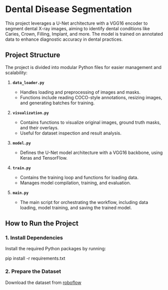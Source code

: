# Dental Disease Segmentation

This project leverages a U-Net architecture with a VGG16 encoder to segment dental X-ray images, aiming to identify dental conditions like Caries, Crown, Filling, Implant, and more. The model is trained on annotated data to enhance diagnostic accuracy in dental practices.

## Project Structure

The project is divided into modular Python files for easier management and scalability:

1. **`data_loader.py`**
   - Handles loading and preprocessing of images and masks.
   - Functions include reading COCO-style annotations, resizing images, and generating batches for training.

2. **`visualization.py`**
   - Contains functions to visualize original images, ground truth masks, and their overlays.
   - Useful for dataset inspection and result analysis.

3. **`model.py`**
   - Defines the U-Net model architecture with a VGG16 backbone, using Keras and TensorFlow.

4. **`train.py`**
   - Contains the training loop and functions for loading data.
   - Manages model compilation, training, and evaluation.

5. **`main.py`**
   - The main script for orchestrating the workflow, including data loading, model training, and saving the trained model.

## How to Run the Project

### 1. Install Dependencies

Install the required Python packages by running:

pip install -r requirements.txt

### 2. Prepare the Dataset

Download the dataset from [roboflow](https://universe.roboflow.com/arshs-workspace-radio/vzrad2)





